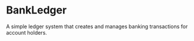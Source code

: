 # BankLedger
A simple ledger system that creates and manages banking transactions for account holders.
